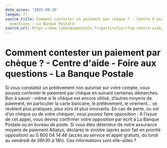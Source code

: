 ```yaml
---
date_acces: '2025-09-16'
langue: fr
source_title: Comment contester un paiement par chèque ? - Centre d'aide - Foire aux
  questions - La Banque Postale
source_url: https://www.labanquepostale.fr/particulier/faq-centre-aide/comptes-et-cartes/urgences.question.html/comment-contester-un-paiement-par-cheque.html
---
```


# Comment contester un paiement par chèque ? - Centre d'aide - Foire aux questions - La Banque Postale

Si vous constatez un prélèvement non autorisé sur votre compte, vous pouvez contester le paiement par chèque en suivant certaines démarches.
Bon à savoir : même si le chèque est encore utilisé, d’autres moyens de paiement, en particulier la carte bancaire, le prélèvement, le virement… se révèlent plus pratiques, plus sûrs et plus innovants.
En cas de perte, ou vol d’un chèque ou de votre chéquier, vous pouvez faire opposition :
A l'issue de cet appel, vous devrez confirmer votre opposition par écrit à La Banque Postale ou en bureau de poste.
Si vous êtes détenteur de notre assurance moyens de paiement Alliatys, déclarez le sinistre (après avoir fait en priorité opposition) au 0 800 04 14 48 (accès au service et appel gratuits, du lundi au vendredi de 08h30 à 18h).
Ces informations sont elle-utiles ?